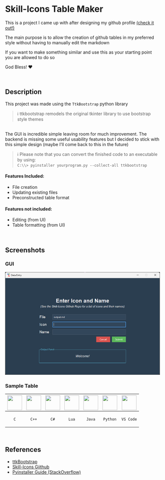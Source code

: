 # Skill-Icons Table Maker
This is a project I came up with after designing my github profile [(check it out!)](https://github.com/JavonPeart)

The main purpose is to allow the creation of github tables in my preferred style without having to manually edit the markdown

If you want to make something similar and use this as your starting point you are allowed to do so

God Bless! ❤️

<br>

## Description
This project was made using the `TtkBootstrap` python library
>  ℹ️ ttkbootstrap remodels the original tkinter library to use bootstrap style themes

<br>
The GUI is incredible simple leaving room for much improvement. The backend is missing some useful usability features but I decided to stick with this simple design (maybe I'll come back to this in the future)  

> ℹ️ Please note that you can convert the finished code to an executable by using:  
> `C:\\> pyinstaller yourprogram.py --collect-all ttkbootstrap`

#### Features Included:
* File creation
* Updating existing files
* Preconstructed table format

#### Features not included:
* Editing (from UI)
* Table formatting (from UI)

<br>

## Screenshots

<h3>GUI</h3>
<img src="img/gui.png" alt="Alt text" style="width: 600px; height: auto;">

<br>

<h3>Sample Table</h3>

| <img align="center" height="48px" width="48px" src="https://skillicons.dev/icons?i=c"/> | <img align="center" height="48px" width="48px" src="https://skillicons.dev/icons?i=cpp"/> | <img align="center" height="48px" width="48px" src="https://skillicons.dev/icons?i=cs"/> | <img align="center" height="48px" width="48px" src="https://skillicons.dev/icons?i=lua"/> | <img align="center" height="48px" width="48px" src="https://skillicons.dev/icons?i=java"/> | <img align="center" height="48px" width="48px" src="https://skillicons.dev/icons?i=python"/> | <img align="center" height="48px" width="48px" src="https://skillicons.dev/icons?i=vscode"/> 
|---|---|---|---|---|---|---
| <p align="center"> `C` </p> | <p align="center"> `C++` </p> | <p align="center"> `C#` </p> | <p align="center"> `Lua` </p> | <p align="center"> `Java` </p> | <p align="center"> `Python` </p> | <p align="center"> `VS Code` </p> 

<br>

## References
- [ttkBootstrap](https://ttkbootstrap.readthedocs.io/en/latest/)
- [Skill-Icons Giithub](https://github.com/tandpfun/skill-icons#readme)
- [Pyinstaller Guide (StackOverflow)](https://stackoverflow.com/questions/67850998/ttkbootstrap-not-working-with-pyinstaller#:~:text=C%3A%5C%5C%3E%20pyinstaller%20yourprogram.py%20%2D%2Dcollect%2Dall%20ttkbootstrap)
